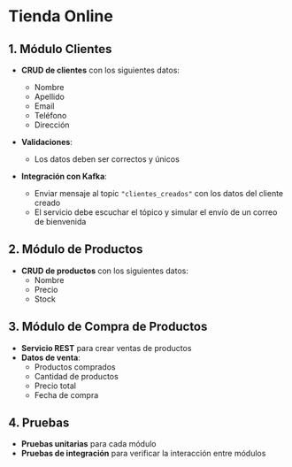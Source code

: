 # Tienda Online

## 1. Módulo Clientes
- **CRUD de clientes** con los siguientes datos:
  - Nombre
  - Apellido
  - Email
  - Teléfono
  - Dirección

- **Validaciones**:
  - Los datos deben ser correctos y únicos

- **Integración con Kafka**:
  - Enviar mensaje al topic `"clientes_creados"` con los datos del cliente creado
  - El servicio debe escuchar el tópico y simular el envío de un correo de bienvenida

## 2. Módulo de Productos
- **CRUD de productos** con los siguientes datos:
  - Nombre
  - Precio
  - Stock

## 3. Módulo de Compra de Productos
- **Servicio REST** para crear ventas de productos
- **Datos de venta**:
  - Productos comprados
  - Cantidad de productos
  - Precio total
  - Fecha de compra

## 4. Pruebas
- **Pruebas unitarias** para cada módulo
- **Pruebas de integración** para verificar la interacción entre módulos
